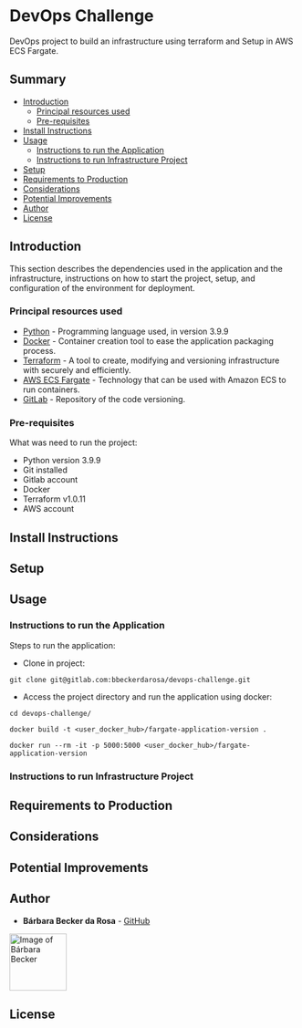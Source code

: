 # DevOps Challenge

DevOps project to build an infrastructure using terraform and Setup in AWS ECS Fargate.

## Summary

  - [Introduction](#introduction)
      - [Principal resources used](#principal-resources-used)
      - [Pre-requisites](#pre-requisites)
  - [Install Instructions](#instal-instructions)
  - [Usage](#usage)
      - [Instructions to run the Application](#instructions-run-app)
      - [Instructions to run Infrastructure Project](#instructions-run-infrastructure-project)
  - [Setup](#setup)
  - [Requirements to Production](#requirements-to-production)
  - [Considerations](#Considerations)
  - [Potential Improvements](#potential-improvements)
  - [Author](#author)
  - [License](#license)

## Introduction

This section describes the dependencies used in the application and the infrastructure, instructions on how to start the project, setup, and configuration of the environment for deployment.

### Principal resources used

* [Python](https://www.python.org/) - Programming language used, in version 3.9.9
* [Docker](https://www.docker.com) - Container creation tool to ease the application packaging process.
* [Terraform](https://www.terraform.io/) - A tool to create, modifying and versioning infrastructure with securely and efficiently.
* [AWS ECS Fargate](https://aws.amazon.com/fargate/) - Technology that can be used with Amazon ECS to run containers. 
*  [GitLab](http://gitlab.com) - Repository of the code versioning.

### Pre-requisites

What was need to run the project:

- Python version 3.9.9
- Git installed
- Gitlab account
- Docker
- Terraform v1.0.11
- AWS account

## Install Instructions

## Setup

## Usage
### Instructions to run the Application

Steps to run the application:

- Clone in project:
```
git clone git@gitlab.com:bbeckerdarosa/devops-challenge.git
```

- Access the project directory and run the application using docker:
```
cd devops-challenge/

docker build -t <user_docker_hub>/fargate-application-version .

docker run --rm -it -p 5000:5000 <user_docker_hub>/fargate-application-version
```

### Instructions to run Infrastructure Project


## Requirements to Production

## Considerations

## Potential Improvements

## Author

* **Bárbara Becker da Rosa** -  [GitHub](https://github.com/bbeckerdarosa)

<a href="https://github.com/bbeckerdarosa">
  <img 
  alt="Image of Bárbara Becker" src="https://avatars1.githubusercontent.com/u/39573350?s=460&v=4" width="100">
</a>

## License